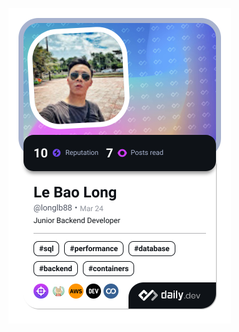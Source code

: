 <a href="https://app.daily.dev/longlb88"><img src="./devcard.png" width="356" alt="Le Bao Long's Dev Card"/></a>
